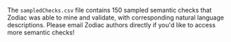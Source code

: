 The `sampledChecks.csv` file contains 150 sampled semantic checks that Zodiac was able to mine and validate, with corresponding natural language descriptions. Please email Zodiac authors directly if you'd like to access more semantic checks!
